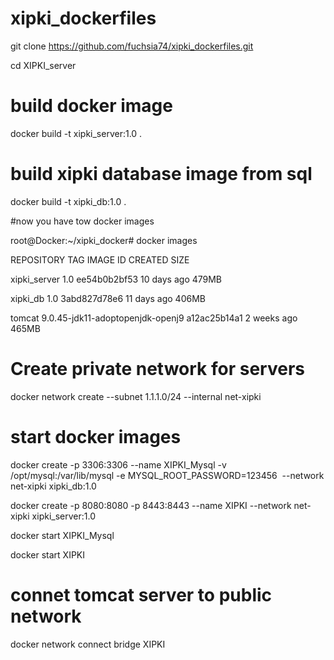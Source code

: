 # xipki_dockerfiles

git clone https://github.com/fuchsia74/xipki_dockerfiles.git

cd XIPKI_server

# build docker image 
docker build -t xipki_server:1.0 .

# build xipki database image from sql
docker build -t xipki_db:1.0 .

#now you have tow docker images

root@Docker:~/xipki_docker# docker images

REPOSITORY     TAG                                IMAGE ID       CREATED          SIZE

xipki_server   1.0                                ee54b0b2bf53   10 days ago      479MB

xipki_db       1.0                                3abd827d78e6   11 days ago      406MB

tomcat         9.0.45-jdk11-adoptopenjdk-openj9   a12ac25b14a1   2 weeks ago      465MB

# Create private network for servers
docker network create --subnet 1.1.1.0/24 --internal net-xipki

# start docker images
docker create -p 3306:3306 --name XIPKI_Mysql -v /opt/mysql:/var/lib/mysql -e MYSQL_ROOT_PASSWORD=123456  --network net-xipki xipki_db:1.0

docker create -p 8080:8080 -p 8443:8443 --name XIPKI --network net-xipki xipki_server:1.0

docker start XIPKI_Mysql

docker start XIPKI

# connet tomcat server to public network

docker network connect bridge XIPKI


